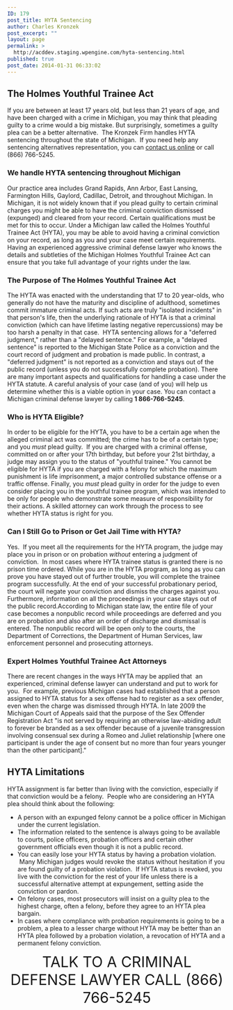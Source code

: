 ```yaml
---
ID: 179
post_title: HYTA Sentencing
author: Charles Kronzek
post_excerpt: ""
layout: page
permalink: >
  http://acddev.staging.wpengine.com/hyta-sentencing.html
published: true
post_date: 2014-01-31 06:33:02
---
```

<h2>The Holmes Youthful Trainee Act</h2>
If you are between at least 17 years old, but less than 21 years of age, and have been charged with a crime in Michigan, you may think that pleading guilty to a crime would a big mistake. But surprisingly, sometimes a guilty plea can be a better alternative.  The Kronzek Firm handles HYTA sentencing throughout the state of Michigan.  If you need help any sentencing alternatives representation, you can <a title="Contact us online" href="http://acddev.staging.wpengine.com/contact-us.html">contact us online</a> or call (866) 766-5245.
<h3>We handle HYTA sentencing throughout Michigan</h3>
Our practice area includes Grand Rapids, Ann Arbor, East Lansing, Farmington Hills, Gaylord, Cadillac, Detroit, and throughout Michigan. In Michigan, it is not widely known that if you plead guilty to certain criminal charges you might be able to have the criminal conviction dismissed (expunged) and cleared from your record. Certain qualifications must be met for this to occur. Under a Michigan law called the Holmes Youthful Trainee Act (HYTA), you may be able to avoid having a criminal conviction on your record, as long as you and your case meet certain requirements. Having an experienced aggressive criminal defense lawyer who knows the details and subtleties of the Michigan Holmes Youthful Trainee Act can ensure that you take full advantage of your rights under the law.
<h3>The Purpose of The Holmes Youthful Trainee Act</h3>
The HYTA was enacted with the understanding that 17 to 20 year-olds, who generally do not have the maturity and discipline of adulthood, sometimes commit immature criminal acts. If such acts are truly "isolated incidents" in that person's life, then the underlying rationale of HYTA is that a criminal conviction (which can have lifetime lasting negative repercussions) may be too harsh a penalty in that case.  HYTA sentencing allows for a "deferred judgment," rather than a "delayed sentence." For example, a "delayed sentence" is reported to the Michigan State Police as a conviction and the court record of judgment and probation is made public. In contrast, a "deferred judgment" is not reported as a conviction and stays out of the public record (unless you do not successfully complete probation). There are many important aspects and qualifications for handling a case under the HYTA statute. A careful analysis of your case (and of you) will help us determine whether this is a viable option in your case. You can contact a Michigan criminal defense lawyer by calling <b>1 866-766-5245</b>.
<h3>Who is HYTA Eligible?</h3>
In order to be eligible for the HYTA, you have to be a certain age when the alleged criminal act was committed; the crime has to be of a certain type; and you <i>must </i>plead guilty.  If you are charged with a criminal offense, committed on or after your 17th birthday, but before your 21st birthday, a judge may assign you to the status of "youthful trainee." You cannot be eligible for HYTA if you are charged with a felony for which the maximum punishment is life imprisonment, a major controlled substance offense or a traffic offense. Finally, you <i>must </i>plead guilty in order for the judge to even consider placing you in the youthful trainee program, which was intended to be only for people who demonstrate some measure of responsibility for their actions. A skilled attorney can work through the process to see whether HYTA status is right for you.
<h3>Can I Still Go to Prison or Get Jail Time with HYTA?</h3>
Yes.  If you meet all the requirements for the HYTA program, the judge may place you in prison or on probation <i>without </i>entering a judgment of conviction.  In most cases where HYTA trainee status is granted there is no prison time ordered. While you are in the HYTA program, as long as you can prove you have stayed out of further trouble, you will complete the trainee program successfully. At the end of your successful probationary period, the court will negate your conviction and dismiss the charges against you. Furthermore, information on all the proceedings in your case stays out of the public record.According to Michigan state law, the entire file of your case becomes a nonpublic record while proceedings are deferred and you are on probation and also after an order of discharge and dismissal is entered. The nonpublic record will be open only to the courts, the Department of Corrections, the Department of Human Services, law enforcement personnel and prosecuting attorneys.
<h3>Expert Holmes Youthful Trainee Act Attorneys</h3>
There are recent changes in the ways HYTA may be applied that  an experienced, criminal defense lawyer can understand and put to work for you.  For example, previous Michigan cases had established that a person assigned to HYTA status for a sex offense had to register as a sex offender, even when the charge was dismissed through HYTA. In late 2009 the Michigan Court of Appeals said that the purpose of the Sex Offender Registration Act "is not served by requiring an otherwise law-abiding adult to forever be branded as a sex offender because of a juvenile transgression involving consensual sex during a Romeo and Juliet relationship [where one participant is under the age of consent but no more than four years younger than the other participant]."
<h2>HYTA Limitations</h2>
HYTA assignment is far better than living with the conviction, especially if that conviction would be a felony.  People who are considering an HYTA plea should think about the following:
<ul>
	<li>A person with an expunged felony cannot be a police officer in Michigan under the current legislation.</li>
	<li>The information related to the sentence is always going to be available to courts, police officers, probation officers and certain other government officials even though it is not a public record.</li>
	<li>You can easily lose your HYTA status by having a probation violation.  Many Michigan judges would revoke the status without hesitation if you are found guilty of a probation violation.  If HYTA status is revoked, you live with the conviction for the rest of your life unless there is a successful alternative attempt at expungement, setting aside the conviction or pardon.</li>
	<li>On felony cases, most prosecutors will insist on a guilty plea to the highest charge, often a felony, before they agree to an HYTA plea bargain.</li>
	<li>In cases where compliance with probation requirements is going to be a problem, a plea to a lesser charge without HYTA may be better than an HYTA plea followed by a probation violation, a revocation of HYTA and a permanent felony conviction.</li>
</ul>
<center><span style="font-size: 200%;"><span style="font-size: 120%;"> TALK TO A CRIMINAL DEFENSE LAWYER CALL (866) 766-5245</span></span></center>